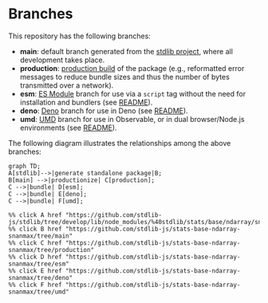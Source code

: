 <!--

@license Apache-2.0

Copyright (c) 2022 The Stdlib Authors.

Licensed under the Apache License, Version 2.0 (the "License");
you may not use this file except in compliance with the License.
You may obtain a copy of the License at

    http://www.apache.org/licenses/LICENSE-2.0

Unless required by applicable law or agreed to in writing, software
distributed under the License is distributed on an "AS IS" BASIS,
WITHOUT WARRANTIES OR CONDITIONS OF ANY KIND, either express or implied.
See the License for the specific language governing permissions and
limitations under the License.

-->

# Branches

This repository has the following branches:

-   **main**: default branch generated from the [stdlib project][stdlib-url], where all development takes place.
-   **production**: [production build][production-url] of the package (e.g., reformatted error messages to reduce bundle sizes and thus the number of bytes transmitted over a network).
-   **esm**: [ES Module][esm-url] branch for use via a `script` tag without the need for installation and bundlers (see [README][esm-readme]).
-   **deno**: [Deno][deno-url] branch for use in Deno (see [README][deno-readme]).
-   **umd**: [UMD][umd-url] branch for use in Observable, or in dual browser/Node.js environments (see [README][umd-readme]).

The following diagram illustrates the relationships among the above branches:

```mermaid
graph TD;
A[stdlib]-->|generate standalone package|B;
B[main] -->|productionize| C[production];
C -->|bundle| D[esm];
C -->|bundle| E[deno];
C -->|bundle| F[umd];

%% click A href "https://github.com/stdlib-js/stdlib/tree/develop/lib/node_modules/%40stdlib/stats/base/ndarray/snanmax"
%% click B href "https://github.com/stdlib-js/stats-base-ndarray-snanmax/tree/main"
%% click C href "https://github.com/stdlib-js/stats-base-ndarray-snanmax/tree/production"
%% click D href "https://github.com/stdlib-js/stats-base-ndarray-snanmax/tree/esm"
%% click E href "https://github.com/stdlib-js/stats-base-ndarray-snanmax/tree/deno"
%% click F href "https://github.com/stdlib-js/stats-base-ndarray-snanmax/tree/umd"
```

[stdlib-url]: https://github.com/stdlib-js/stdlib/tree/develop/lib/node_modules/%40stdlib/stats/base/ndarray/snanmax
[production-url]: https://github.com/stdlib-js/stats-base-ndarray-snanmax/tree/production
[deno-url]: https://github.com/stdlib-js/stats-base-ndarray-snanmax/tree/deno
[deno-readme]: https://github.com/stdlib-js/stats-base-ndarray-snanmax/blob/deno/README.md
[umd-url]: https://github.com/stdlib-js/stats-base-ndarray-snanmax/tree/umd
[umd-readme]: https://github.com/stdlib-js/stats-base-ndarray-snanmax/blob/umd/README.md
[esm-url]: https://github.com/stdlib-js/stats-base-ndarray-snanmax/tree/esm
[esm-readme]: https://github.com/stdlib-js/stats-base-ndarray-snanmax/blob/esm/README.md
